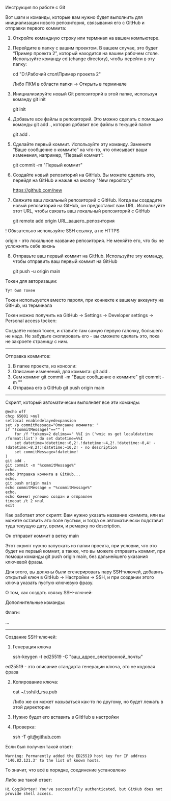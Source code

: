 Инструкция по работе с Git

Вот шаги и команды, которые вам нужно будет выполнить для инициализации нового репозитория, связывания его с GitHub и отправки первого коммита:

1. Откройте командную строку или терминал на вашем компьютере.
2. Перейдите в папку с вашим проектом. В вашем случае, это будет “Пример проекта 2”, который находится на вашем рабочем столе. Используйте команду cd (change directory), чтобы перейти в эту папку:

    cd "D:\Рабочий стол\Пример проекта 2"

	Либо ПКМ в области папки -> Открыть в терминале

3. Инициализируйте новый Git репозиторий в этой папке, используя команду git init

    git init

4. Добавьте все файлы в репозиторий. Это можно сделать с помощью команды git add ., которая добавит все файлы в текущей папке

    git add .

5. Сделайте первый коммит. Используйте эту команду. Замените “Ваше сообщение о коммите” на что-то, что описывает ваши изменения, например, “Первый коммит”:

    git commit -m "Первый коммит"

6. Создайте новый репозиторий на GitHub. Вы можете сделать это, перейдя на GitHub и нажав на кнопку "New repository"

	https://github.com/new

7. Свяжите ваш локальный репозиторий с GitHub. Когда вы создадите новый репозиторий на GitHub, он предоставит вам URL. Используйте этот URL, чтобы связать ваш локальный репозиторий с GitHub

    git remote add origin URL_вашего_репозитория

! Обязательно используйте SSH ссылку, а не HTTPS

origin - это локальное название репозитория. Не меняйте его, что бы не усложнять себе жизнь

8. Отправьте ваш первый коммит на GitHub. Используйте эту команду, чтобы отправить ваш первый коммит на GitHub

    git push -u origin main

Токен для авторизации:

    Тут был токен

Токен используется вместо пароля, при коннекте к вашему аккаунту на GitHub, из терминала

Токен можно получить на GitHub -> Settings  -> Developer settings -> Personal access tocken: 

Создаёте новый токен, и ставите там самую первую галочку, большего не надо. Не забудьте скопировать его - вы сможете сделать это, пока не закроете страницу с ним.

---

Отправка коммитов:

1. В папке проекта, из консоли:
2. Описание изменений, для коммита:
       git add .
3. Сам коммит
       git commit -m "Ваше сообщение о коммите"
       git commit -m ""
4. Отправка его в GitHub
       git push origin main

---

Скрипт, который автоматически выполняет все эти команды:

    @echo off
    chcp 65001 >nul
    setlocal enabledelayedexpansion
    set /p commitMessage="Описание коммита: "
    if "!commitMessage!"=="" (
        for /f "tokens=2 delims==" %%I in ('wmic os get localdatetime /format:list') do set datetime=%%I
        set datetime=!datetime:~6,2!.!datetime:~4,2!.!datetime:~0,4! - !datetime:~8,2!:!datetime:~10,2! - no description
        set commitMessage=!datetime!
    )
    git add .
    git commit -m "%commitMessage%"
    echo.
    echo Отправка коммита в GitHub...
    echo.
    git push origin main
    echo commitMessage = "%commitMessage%"
    echo.
    echo Коммит успешно создан и отправлен
    timeout /t 2 >nul
    exit

Как работает этот скрипт: Вам нужно указать название коммита, или вы можете оставить это поле пустым, и тогда он автоматически подставит туда текущую дату, время, и ремарку no description.

Он отправит коммит в ветку main

Этот скрипт нужно запускать из папки проекта, при условии, что это будет не первый коммит, а также, что вы можете отправить коммит, при помощи команды git push origin main, без дальнейшего указания ключевой фразы. 

Для этого, вы должны были сгенерировать пару SSH-ключей, добавить открытый ключ в GitHub -> Настройки -> SSH, и при создании этого ключа указать пустую ключевую фразу.

О том, как создать связку SSH-ключей:

Дополнительные команды:

Флаги:

...

---

Создание SSH-ключей:

1. Генерация ключа

    ssh-keygen -t ed25519 -C "ваш_адрес_электронной_почты"

ed25519 - это описание стандарта генерации ключа, это не кодовая фраза

2. Копирование ключа:

    cat ~/.ssh/id_rsa.pub

	Либо же он может называться как-то по другому, но будет лежать в 	этой директории

3. Нужно будет его вставить в GiitHub в настройки
4. Проверка:

    ssh -T git@github.com

Если был получен такой ответ:

    Warning: Permanently added the ED25519 host key for IP address '140.82.121.3' to the list of known hosts.

То значит, что всё в порядке, соединение установлено

Либо же такой ответ:

    Hi GogikOrtey! You've successfully authenticated, but GitHub does not provide shell access.


